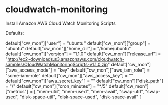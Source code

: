 cloudwatch-monitoring
=====================

Install Amazon AWS Cloud Watch Monitoring Scripts


Defaults:

default["cw_mon"]["user"]              = "ubuntu"
default["cw_mon"]["group"]             = "ubuntu"
default["cw_mon"]["home_dir"]          = "/home/ubuntu"
default["cw_mon"]["version"]           = "1.1.0"
default["cw_mon"]["release_url"]       = "http://ec2-downloads.s3.amazonaws.com/cloudwatch-samples/CloudWatchMonitoringScripts-v1.1.0.zip"
default["cw_mon"]["aws_access_mode"]   = "key"
default["cw_mon"]["aws_iam_role"]      = "some-iam-role"
default["cw_mon"]["aws_access_key"]    = "<insert access key>"
default["cw_mon"]["aws_secret_key"]    = "<insert secret access key>"
default["cw_mon"]["disk_path"]         = "/"
default["cw_mon"]["cron_minutes"]      = "*/5"
default["cw_mon"]["metrics"] = [
  "mem-util",
  "mem-used",
  "mem-avail",
  "swap-util",
  "swap-used",
  "disk-space-util",
  "disk-space-used",
  "disk-space-avail"
]